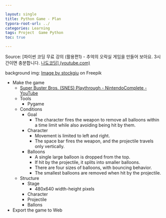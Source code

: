 ```yaml
---

layout: single
title: Python Game - Plan 
typora-root-url: ../
categories: Learning
tags: Project  Game Python
toc: true

---
```


Source: [파이썬 코딩 무료 강의 (활용편1) - 추억의 오락실 게임을 만들어 보아요. 3시간이면 충분합니다. [나도코딩\] (youtube.com)](https://www.youtube.com/watch?v=Dkx8Pl6QKW0)

background img: <a href="https://www.freepik.com/free-vector/arcade-game-world-pixel-scene_4815143.htm#query=arcade-game-world-pixel-scene&position=8">Image by stockgiu</a> on Freepik

- Make the game
  - [Super Buster Bros. (SNES) Playthrough - NintendoComplete - YouTube](https://www.youtube.com/watch?v=d6rJctconM0)
  - Tools
    - Pygame
  - Conditions
    - Goal
      - The character fires the weapon to remove all balloons within a time limit while also avoiding being hit by them.
    - Character
      - Movement is limited to left and right.
      - The space bar fires the weapon, and the projectile travels only vertically.
    - Balloons
      - A single large balloon is dropped from the top.
      - If hit by the projectile, it splits into smaller balloons.
      - There are four sizes of balloons, with bouncing behavior.
      - The smallest balloons are removed when hit by the projectile.
  - Structure
    - Stage
      - 480x640 width-height pixels 
    - Character
    - Projectile
    - Ballons
- Export the game to Web



